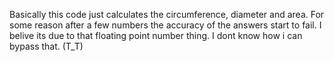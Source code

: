 Basically this code just calculates the circumference, diameter and area. 
For some reason after a few numbers the accuracy of the answers start to fail.
I belive its due to that floating point number thing. I dont know how i can bypass that. (T_T)
